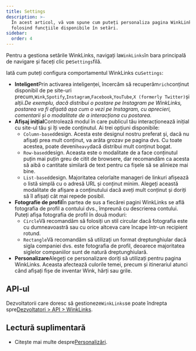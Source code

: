 ```yaml
---
title: Settings
description: >-
  În acest articol, vă vom spune cum puteți personaliza pagina WinkLinks
  folosind funcțiile disponibile în setări.
sidebar:
  order: 4
---
```

Pentru a gestiona setările WinkLinks, navigați la`WinkLinks`în bara principală de navigare și faceți clic pe`Settings`filă.

Iată cum puteți configura comportamentul WinkLinks cu`Settings`:

* **Inteligent**Prin activarea inteligenței, încercăm să recuperăm`rich`conținut disponibil de pe site-uri precum,`Wink`,`Spotify`,`Instagram`,`Facebook`,`YouTube`,`X (formerly Twitter)`și alții.*De exemplu, dacă distribui o postare pe Instagram pe WinkLinks, postarea va fi afișată așa cum o vezi pe Instagram, cu aprecieri, comentarii și o modalitate de a interacționa cu postarea.*
* **Afișaj inițial**Controlează modul în care publicul tău interacționează inițial cu site-ul tău și îți vede conținutul. Ai trei opțiuni disponibile:
  * `Column-based`design. Acesta este designul nostru preferat și, dacă nu afișați prea mult conținut, va arăta grozav pe pagina dvs. Cu toate acestea, poate deveni`heavy`dacă distribui mult conținut bogat.
  * `Row-based`design. Aceasta este o modalitate de a face conținutul puțin mai puțin greu de citit de browsere, dar recomandăm ca acesta să aibă o cantitate similară de text pentru ca fișele să se alinieze mai bine.
  * `List-based`design. Majoritatea celorlalte manageri de linkuri afișează o listă simplă cu o adresă URL și conținut minim. Alegeți această modalitate de afișare a conținutului dacă aveți mult conținut și doriți să îl afișați cât mai repede posibil.
* **Fotografie de profil**În partea de sus a fiecărei pagini WinkLinks se află fotografia de profil a contului dvs., împreună cu descrierea contului. Puteți afișa fotografia de profil în două moduri:
  * `Circle`Vă recomandăm să folosiți un stil circular dacă fotografia este cu dumneavoastră sau cu orice altceva care încape într-un recipient rotund.
  * `Rectangle`Vă recomandăm să utilizați un format dreptunghiular dacă sigla companiei dvs. este fotografia de profil, deoarece majoritatea siglelor companiilor sunt de natură dreptunghiulară.
* **Personalizare**Alegeți ce personalizare doriți să utilizați pentru pagina WinkLinks. Aceasta afectează culorile temei, precum și itinerariul atunci când afișați fișe de inventar Wink, hărți sau grile.

## API-ul

Dezvoltatorii care doresc să gestioneze`WinkLinks`se poate îndrepta spre[Dezvoltatori > API > WinkLinks](/developers/apis/#winklinks-api).

## Lectură suplimentară

* Citește mai multe despre[Personalizări](/studio/customization).

